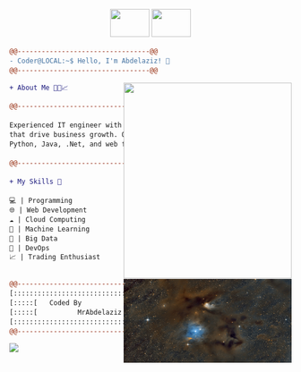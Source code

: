 <p align="center">
  <img src="https://upload.wikimedia.org/wikipedia/commons/d/d2/Flag_of_Palestine_-_short_triangle.svg" width="70" height="50"/>
  <img src="https://upload.wikimedia.org/wikipedia/commons/2/2c/Flag_of_Morocco.svg" width="70" height="50"/>
  
</p>

```diff
@@---------------------------------@@
- Coder@LOCAL:~$ Hello, I'm Abdelaziz! 👋
@@---------------------------------@@
```
<img align="right" src="https://pbs.twimg.com/media/GIWIlpNbAAAqvus?format=jpg" width="300"  height="350"/>

```diff
+ About Me 👨‍💻📈

@@---------------------------------@@

Experienced IT engineer with a passion for software solutions
that drive business growth. Over 7 years of expertise in
Python, Java, .Net, and web frameworks.

@@---------------------------------@@

+ My Skills 🚀

💻 | Programming
🌐 | Web Development
☁️ | Cloud Computing
🤖 | Machine Learning
💾 | Big Data
🚀 | DevOps
📈 | Trading Enthusiast



```


<img align="right" src="image.jpg" width="300" height="150"/>


```diff
@@---------------------------------@@
[:::::::::::::::::::::::::::::::::::]
[:::::[   Coded By              ]:::] 
[:::::[          MrAbdelaziz    ]:::]
[:::::::::::::::::::::::::::::::::::]
@@---------------------------------@@

```


<img src="https://komarev.com/ghpvc/?username=MrAbdelaziz&color=0E9C47&style=for-the-badge">


